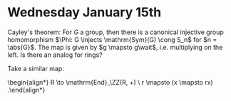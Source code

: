 # Wednesday January 15th

Cayley's theorem: For $G$ a group, then there is a canonical injective group homomorphism $\Phi: G \injects \mathrm{Sym}(G) \cong S_n$ for $n = \abs{G}$.
The map is given by $g \mapsto g\wait$, i.e. multiplying on the left.
Is there an analog for rings?

Take a similar map:

\begin{align*}
R \to \mathrm{End}_\ZZ(R, +) \\
r \mapsto (x \mapsto rx)
.\end{align*}

